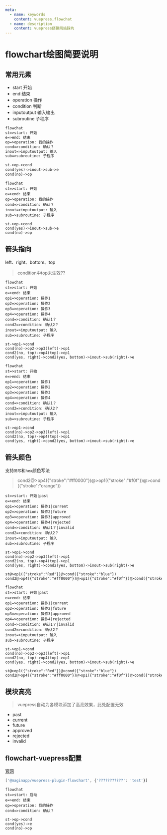 ```yaml
---
meta:
  - name: keywords
    content: vuepress,flowchat
  - name: description
    content: vuepress搭建网站踩坑
---
```


# flowchart绘图简要说明


## 常用元素

* start 开始
* end 结束
* operation 操作
* condition 判断
* inputoutput 输入输出
* subroutine 子程序

```md
flowchat
st=>start: 开始
e=>end: 结束
op=>operation: 我的操作
cond=>condition: 确认？
inout=>inputoutput: 输入
sub=>subroutine: 子程序

st->op->cond
cond(yes)->inout->sub->e
cond(no)->op
```

```mermaid
flowchat
st=>start: 开始
e=>end: 结束
op=>operation: 我的操作
cond=>condition: 确认？
inout=>inputoutput: 输入
sub=>subroutine: 子程序

st->op->cond
cond(yes)->inout->sub->e
cond(no)->op
```

## 箭头指向

left、right、bottom、top

> condition中top未生效??

```mdmd{14-16}
flowchat
st=>start: 开始
e=>end: 结束
op1=>operation: 操作1
op2=>operation: 操作2
op3=>operation: 操作3
op4=>operation: 操作4
cond=>condition: 确认1？
cond2=>condition: 确认2？
inout=>inputoutput: 输入
sub=>subroutine: 子程序

st->op1->cond
cond(no)->op2->op3(left)->op1
cond2(no, top)->op4(top)->op1
cond(yes, right)->cond2(yes, bottom)->inout->sub(right)->e
```

```mermaid
flowchat
st=>start: 开始
e=>end: 结束
op1=>operation: 操作1
op2=>operation: 操作2
op3=>operation: 操作3
op4=>operation: 操作4
cond=>condition: 确认1？
cond2=>condition: 确认2？
inout=>inputoutput: 输入
sub=>subroutine: 子程序

st->op1->cond
cond(no)->op2->op3(left)->op1
cond2(no, top)->op4(top)->op1
cond(yes, right)->cond2(yes, bottom)->inout->sub(right)->e
```

## 箭头颜色

支持`简写`和`hex`颜色写法

> cond2@>op4({"stroke":"#ff0000"})@>op1({"stroke":"#f0f"})@>cond({"stroke":"orange"})

```md{17,18}
st=>start: 开始|past
e=>end: 结束
op1=>operation: 操作1|current
op2=>operation: 操作2|future
op3=>operation: 操作3|approved
op4=>operation: 操作4|rejected
cond=>condition: 确认1？|invalid
cond2=>condition: 确认2？
inout=>inputoutput: 输入
sub=>subroutine: 子程序

st->op1->cond
cond(no)->op2->op3(left)->op1
cond2(no, top)->op4(top)->op1
cond(yes, right)->cond2(yes, bottom)->inout->sub(right)->e

st@>op1({"stroke":"Red"})@>cond({"stroke":"blue"})
cond2@>op4({"stroke":"#ff0000"})@>op1({"stroke":"#f0f"})@>cond({"stroke":"orange"})
```

```mermaid
flowchat
st=>start: 开始|past
e=>end: 结束
op1=>operation: 操作1|current
op2=>operation: 操作2|future
op3=>operation: 操作3|approved
op4=>operation: 操作4|rejected
cond=>condition: 确认1？|invalid
cond2=>condition: 确认2？
inout=>inputoutput: 输入
sub=>subroutine: 子程序

st->op1->cond
cond(no)->op2->op3(left)->op1
cond2(no, top)->op4(top)->op1
cond(yes, right)->cond2(yes, bottom)->inout->sub(right)->e

st@>op1({"stroke":"Red"})@>cond({"stroke":"blue"})
cond2@>op4({"stroke":"#ff0000"})@>op1({"stroke":"#f0f"})@>cond({"stroke":"orange"})
```

## 模块高亮

> vuepress自动为各模块添加了高亮效果，此处配置无效

* past
* current
* future
* approved
* rejected
* invalid


## flowchart-vuepress配置

[官网](http://flowchart.js.org/)

```js
['@maginapp/vuepress-plugin-flowchart', {'???????????': 'test'}]
```

```mermaid
flowchat
st=>start: 启动
e=>end: 结束
op=>operation: 我的操作
cond=>condition: 确认？

st->op->cond
cond(yes)->e
cond(no)->op
```

